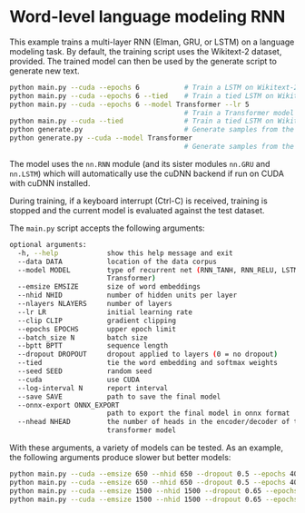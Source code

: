 # Word-level language modeling RNN

This example trains a multi-layer RNN (Elman, GRU, or LSTM) on a language modeling task.
By default, the training script uses the Wikitext-2 dataset, provided.
The trained model can then be used by the generate script to generate new text.

```bash 
python main.py --cuda --epochs 6           # Train a LSTM on Wikitext-2 with CUDA
python main.py --cuda --epochs 6 --tied    # Train a tied LSTM on Wikitext-2 with CUDA
python main.py --cuda --epochs 6 --model Transformer --lr 5   
                                           # Train a Transformer model on Wikitext-2 with CUDA
python main.py --cuda --tied               # Train a tied LSTM on Wikitext-2 with CUDA for 40 epochs
python generate.py                         # Generate samples from the trained LSTM model.
python generate.py --cuda --model Transformer
                                           # Generate samples from the trained Transformer model.
```

The model uses the `nn.RNN` module (and its sister modules `nn.GRU` and `nn.LSTM`)
which will automatically use the cuDNN backend if run on CUDA with cuDNN installed.

During training, if a keyboard interrupt (Ctrl-C) is received,
training is stopped and the current model is evaluated against the test dataset.

The `main.py` script accepts the following arguments:

```bash
optional arguments:
  -h, --help            show this help message and exit
  --data DATA           location of the data corpus
  --model MODEL         type of recurrent net (RNN_TANH, RNN_RELU, LSTM, GRU,
                        Transformer)
  --emsize EMSIZE       size of word embeddings
  --nhid NHID           number of hidden units per layer
  --nlayers NLAYERS     number of layers
  --lr LR               initial learning rate
  --clip CLIP           gradient clipping
  --epochs EPOCHS       upper epoch limit
  --batch_size N        batch size
  --bptt BPTT           sequence length
  --dropout DROPOUT     dropout applied to layers (0 = no dropout)
  --tied                tie the word embedding and softmax weights
  --seed SEED           random seed
  --cuda                use CUDA
  --log-interval N      report interval
  --save SAVE           path to save the final model
  --onnx-export ONNX_EXPORT
                        path to export the final model in onnx format
  --nhead NHEAD         the number of heads in the encoder/decoder of the
                        transformer model
```

With these arguments, a variety of models can be tested.
As an example, the following arguments produce slower but better models:

```bash
python main.py --cuda --emsize 650 --nhid 650 --dropout 0.5 --epochs 40           
python main.py --cuda --emsize 650 --nhid 650 --dropout 0.5 --epochs 40 --tied    
python main.py --cuda --emsize 1500 --nhid 1500 --dropout 0.65 --epochs 40        
python main.py --cuda --emsize 1500 --nhid 1500 --dropout 0.65 --epochs 40 --tied 
```